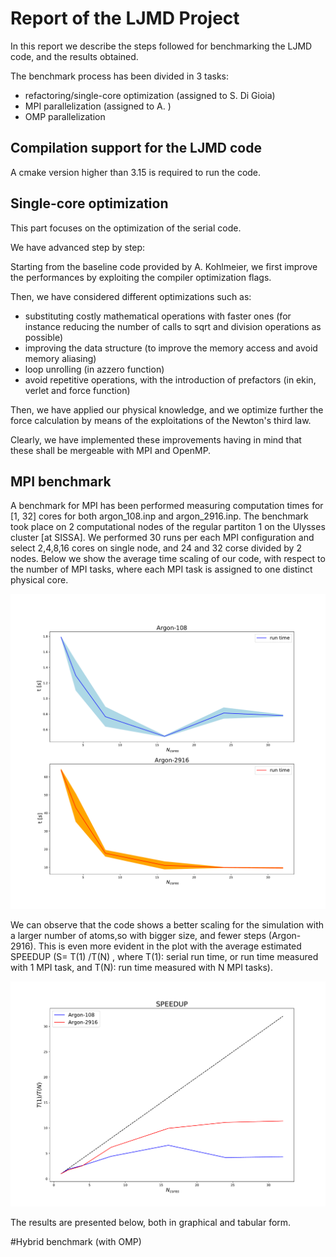 # Report of the LJMD Project
In this report we describe the steps followed for benchmarking the LJMD code, and the results obtained.

The benchmark process has been divided in 3 tasks:
 - refactoring/single-core optimization (assigned to S. Di Gioia)
 - MPI parallelization (assigned to A. )
 - OMP parallelization


## Compilation support for the LJMD code

A cmake version higher than 3.15 is required to run the code.


## Single-core optimization

This part focuses on the optimization of the serial code. 

We have advanced step by step:

Starting from the baseline code provided by A. Kohlmeier, we first improve the performances by exploiting the compiler optimization flags.

Then, we have considered different optimizations such as:
  - substituting costly mathematical operations with faster ones (for instance reducing the number of calls to sqrt and division operations as possible)
  - improving the data structure (to improve the memory access and avoid memory aliasing)
  - loop unrolling (in azzero function)
  - avoid repetitive operations, with the introduction of prefactors (in ekin, verlet and force function)
  


Then, we have applied our physical knowledge, and we optimize further the force calculation by means of the exploitations of the Newton's third law.


Clearly, we have implemented these improvements having in mind that these shall be mergeable with MPI and OpenMP. 


## MPI benchmark

A benchmark for MPI has been performed measuring computation times for [1, 32] cores for both argon_108.inp and argon_2916.inp. The benchmark took place on 2 computational nodes of the regular partiton 1 on the Ulysses cluster [at SISSA].
We performed 30 runs per each MPI configuration and select 2,4,8,16 cores on single node, and 24 and 32 corse divided by 2 nodes.
Below we show the average time scaling of our code, with respect to the number of MPI tasks, where each MPI task is assigned to one distinct physical core.


![time_scaling_MPI.png](../plots/scaling_MPI-1.png)

We can observe that the code shows a better scaling for the simulation with a larger number of atoms,so with bigger size, and fewer steps  (Argon-2916).
This is even more evident in the plot with the average estimated SPEEDUP (S= T(1) /T(N) , where T(1): serial run time, or run time measured with 1 MPI task, and T(N): run time measured with N MPI tasks).

![speedup_plot.png](../plots/SPEEDUP_MPI_LJMD.png)

The results are presented below, both in graphical and tabular form. 

#Hybrid benchmark (with OMP)


